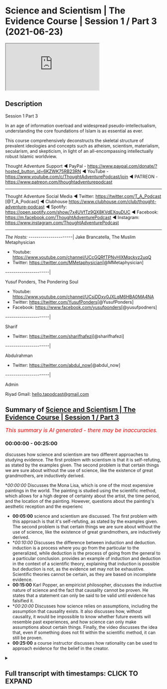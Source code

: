 # Science and Scientism | The Evidence Course | Session 1 / Part 3 (2021-06-23)

<iframe loading='lazy' allow='autoplay' src='https://www.youtube.com/embed/twjPt1cOHKE'></iframe>

## Description

Session 1 Part 3

In an age of information overload and widespread pseudo-intellectualism, understanding the core foundations of Islam is as essential as ever. 

This course comprehensively deconstructs the skeletal structure of prevalent ideologies and concepts such as atheism, scientism, materialism, secularism, and skepticism, in light of an all-encompassing intellectually robust Islamic worldview.

Thought Adventure Support
◄ PayPal - https://www.paypal.com/donate/?hosted_button_id=6KZWK75RB23RN 
◄ YouTube - https://www.youtube.com/c/ThoughtAdventurePodcast/join
◄ PATREON - https://www.patreon.com/thoughtadventurepodcast
____________________________________________________________________

Thought Adventure Social Media
◄ Twitter: https://twitter.com/T_A_Podcast​​ [@T_A_Podcast]
◄ Clubhouse https://www.clubhouse.com/club/thought-adventure-podcast
◄ Spotify: https://open.spotify.com/show/7x4UVfTz9QX8KVdEXquDUC
◄ Facebook: https://m.facebook.com/ThoughtAdventurePodcast
◄ Instagram: https://www.instagram.com/ThoughtAdventurePodcast​

----------------------------------------------------------------

*The Hosts:*
----------------------|
Jake Brancatella, The Muslim Metaphysician

- Youtube: https://www.youtube.com/channel/UCcGQRfTPNyHlXMqckvz2uqQ
- Twitter:  https://twitter.com/MMetaphysician​​ [@MMetaphysician]

----------------------|

Yusuf Ponders, The Pondering Soul

- Youtube: https://www.youtube.com/channel/UCsiDDxy0JXLqM6HBA0MA4NA
- Twitter: https://twitter.com/YusufPonders​​ [@YusufPonders]
- Facebook: https://www.facebook.com/yusufponders​ [@yusufpodners]

----------------------|

Sharif

- Twitter: https://twitter.com/sharifhafezi​​ [@sharifhafezi]

----------------------|

Abdulrahman

- Twitter: https://twitter.com/abdul_now​ [@abdul_now]

----------------------|

Admin

Riyad 
Gmail: hello.tapodcast@gmail.com

## Summary of [Science and Scientism | The Evidence Course | Session 1 / Part 3](https://www.youtube.com/watch?v=twjPt1cOHKE)


*<span style="color:red; font-size:125%">This summary is AI generated - there may be inaccuracies</span>. [](/)*

### <a onclick="modifyYTiframeseektime('0')">00:00:00</a> - <a onclick="modifyYTiframeseektime('1500')">00:25:00</a>

 discusses how science and scientism are two different approaches to studying evidence. The first problem with scientism is that it is self-refuting, as stated by the examples given. The second problem is that certain things we are sure about without the use of science, like the existence of great grandmothers, are inductively derived.

**<a onclick="modifyYTiframeseektime('0')">00:00:00</a>* Discusses the Mona Lisa, which is one of the most expensive paintings in the world. The painting is studied using the scientific method, which allows for a high degree of certainty about the artist, the time period, and the location of the painting. However, questions about the painting's aesthetic reception and the experienc
* **<a onclick="modifyYTiframeseektime('300')">00:05:00</a>**  science and scientism are discussed. The first problem with this approach is that it's self-refuting, as stated by the examples given. The second problem is that certain things we are sure about without the use of science, like the existence of great grandmothers, are inductively derived.
* **<a onclick="modifyYTiframeseektime('600')">00:10:00</a>* Discusses the difference between induction and deduction. induction is a process where you go from the particular to the generalized, while deduction is the process of going from the general to a particular conclusion.  provides an example of induction and deduction in the context of a scientific theory, explaining that induction is possible but deduction is not, as the evidence set may not be exhaustive. Scientific theories cannot be certain, as they are based on incomplete evidence.
* **<a onclick="modifyYTiframeseektime('900')">00:15:00</a>** Karl Popper, an empiricist philosopher, discusses the inductive nature of science and the fact that causality cannot be proven. He states that a statement can only be said to be valid until evidence has falsified it.
* **<a onclick="modifyYTiframeseektime('1200')">00:20:00</a>* Discusses how science relies on assumptions, including the assumption that causality exists. It also discusses how, without causality, it would be impossible to know whether future events will resemble past experiences, and how science can only make assumptions about certain things. Finally, the video discusses the idea that, even if something does not fit within the scientific method, it can still be proven.
* **<a onclick="modifyYTiframeseektime('1500')">00:25:00</a>**  a course instructor discusses how rationality can be used to approach evidence for the belief in the creator.

<details><summary><h2>Full transcript with timestamps: CLICK TO EXPAND</h2></summary>

<a onclick="modifyYTiframeseektime('15')">0:00:15</a> have a think about the famous painting  
<a onclick="modifyYTiframeseektime('17')">0:00:17</a> called mona lisa  
<a onclick="modifyYTiframeseektime('18')">0:00:18</a> and it's known throughout the world it's  
<a onclick="modifyYTiframeseektime('20')">0:00:20</a> one of the most if not the  
<a onclick="modifyYTiframeseektime('22')">0:00:22</a> most expensive painting in the world  
<a onclick="modifyYTiframeseektime('25')">0:00:25</a> now let's approach our understanding of  
<a onclick="modifyYTiframeseektime('28')">0:00:28</a> this painting of the mona lisa  
<a onclick="modifyYTiframeseektime('30')">0:00:30</a> through using the scientific method what  
<a onclick="modifyYTiframeseektime('34')">0:00:34</a> conclusions are we going to come to  
<a onclick="modifyYTiframeseektime('35')">0:00:35</a> using the scientific method well as we  
<a onclick="modifyYTiframeseektime('38')">0:00:38</a> mentioned the scientific method  
<a onclick="modifyYTiframeseektime('40')">0:00:40</a> is really good at understanding the  
<a onclick="modifyYTiframeseektime('42')">0:00:42</a> observable detestable and the repeatable  
<a onclick="modifyYTiframeseektime('45')">0:00:45</a> so we can work out maybe what type of  
<a onclick="modifyYTiframeseektime('48')">0:00:48</a> colors were used  
<a onclick="modifyYTiframeseektime('49')">0:00:49</a> what was the composition of the paints  
<a onclick="modifyYTiframeseektime('51')">0:00:51</a> what was the composition of the material  
<a onclick="modifyYTiframeseektime('53')">0:00:53</a> that was used for the canvas  
<a onclick="modifyYTiframeseektime('55')">0:00:55</a> or even the frame these are things  
<a onclick="modifyYTiframeseektime('57')">0:00:57</a> within our direct  
<a onclick="modifyYTiframeseektime('59')">0:00:59</a> observation within the experimental  
<a onclick="modifyYTiframeseektime('61')">0:01:01</a> field  
<a onclick="modifyYTiframeseektime('62')">0:01:02</a> but we have to ask ourselves the  
<a onclick="modifyYTiframeseektime('64')">0:01:04</a> question what's outside  
<a onclick="modifyYTiframeseektime('66')">0:01:06</a> of the scientific method what's outside  
<a onclick="modifyYTiframeseektime('68')">0:01:08</a> of the experimental field  
<a onclick="modifyYTiframeseektime('70')">0:01:10</a> and therefore the empirical approach the  
<a onclick="modifyYTiframeseektime('73')">0:01:13</a> obvious question  
<a onclick="modifyYTiframeseektime('75')">0:01:15</a> is the painter science although  
<a onclick="modifyYTiframeseektime('78')">0:01:18</a> incredibly useful  
<a onclick="modifyYTiframeseektime('80')">0:01:20</a> when it comes to those things which are  
<a onclick="modifyYTiframeseektime('81')">0:01:21</a> directly sensible and testable and  
<a onclick="modifyYTiframeseektime('83')">0:01:23</a> repeatable  
<a onclick="modifyYTiframeseektime('85')">0:01:25</a> cannot be used to determine matters  
<a onclick="modifyYTiframeseektime('87')">0:01:27</a> which are outside of its scope  
<a onclick="modifyYTiframeseektime('90')">0:01:30</a> and the directly observable and the  
<a onclick="modifyYTiframeseektime('92')">0:01:32</a> directly sensible  
<a onclick="modifyYTiframeseektime('94')">0:01:34</a> does that mean that because we can't  
<a onclick="modifyYTiframeseektime('96')">0:01:36</a> prove it for a scientific approach  
<a onclick="modifyYTiframeseektime('99')">0:01:39</a> that the painter does not exist  
<a onclick="modifyYTiframeseektime('102')">0:01:42</a> obviously the painter exists in fact we  
<a onclick="modifyYTiframeseektime('104')">0:01:44</a> know  
<a onclick="modifyYTiframeseektime('105')">0:01:45</a> who that painter is of the mona lisa  
<a onclick="modifyYTiframeseektime('107')">0:01:47</a> it's leonardo da vinci  
<a onclick="modifyYTiframeseektime('109')">0:01:49</a> at the beginning of the 16th century in  
<a onclick="modifyYTiframeseektime('111')">0:01:51</a> fact  
<a onclick="modifyYTiframeseektime('112')">0:01:52</a> all of this we know with a high degree  
<a onclick="modifyYTiframeseektime('115')">0:01:55</a> of certainty i  
<a onclick="modifyYTiframeseektime('116')">0:01:56</a> who the person was and roughly or quite  
<a onclick="modifyYTiframeseektime('119')">0:01:59</a> you know confidently  
<a onclick="modifyYTiframeseektime('120')">0:02:00</a> when it was which period of time at  
<a onclick="modifyYTiframeseektime('123')">0:02:03</a> least which century it took place  
<a onclick="modifyYTiframeseektime('125')">0:02:05</a> and all of these answers that we can  
<a onclick="modifyYTiframeseektime('127')">0:02:07</a> understand with a high degree of  
<a onclick="modifyYTiframeseektime('129')">0:02:09</a> certainty  
<a onclick="modifyYTiframeseektime('130')">0:02:10</a> comes outside of experimentation and the  
<a onclick="modifyYTiframeseektime('132')">0:02:12</a> scientific method  
<a onclick="modifyYTiframeseektime('135')">0:02:15</a> similarly when we look at the painting  
<a onclick="modifyYTiframeseektime('138')">0:02:18</a> and maybe some people might say it's  
<a onclick="modifyYTiframeseektime('139')">0:02:19</a> beautiful  
<a onclick="modifyYTiframeseektime('140')">0:02:20</a> exquisite other people might say oh it's  
<a onclick="modifyYTiframeseektime('142')">0:02:22</a> ugly i  
<a onclick="modifyYTiframeseektime('143')">0:02:23</a> what is our aesthetic reception for this  
<a onclick="modifyYTiframeseektime('146')">0:02:26</a> particular painting  
<a onclick="modifyYTiframeseektime('148')">0:02:28</a> does it move us to emotion and what type  
<a onclick="modifyYTiframeseektime('151')">0:02:31</a> of emotion  
<a onclick="modifyYTiframeseektime('152')">0:02:32</a> these questions again are outside of  
<a onclick="modifyYTiframeseektime('156')">0:02:36</a> science yeah it doesn't mean that we  
<a onclick="modifyYTiframeseektime('158')">0:02:38</a> don't have  
<a onclick="modifyYTiframeseektime('159')">0:02:39</a> emotions that we don't have an  
<a onclick="modifyYTiframeseektime('161')">0:02:41</a> appreciation of what we think is  
<a onclick="modifyYTiframeseektime('162')">0:02:42</a> beautiful or what we think is  
<a onclick="modifyYTiframeseektime('164')">0:02:44</a> ugly and that's you know and some people  
<a onclick="modifyYTiframeseektime('167')">0:02:47</a> might say well  
<a onclick="modifyYTiframeseektime('168')">0:02:48</a> maybe we can through science maybe we  
<a onclick="modifyYTiframeseektime('171')">0:02:51</a> can  
<a onclick="modifyYTiframeseektime('172')">0:02:52</a> you know look at a brain scan and look  
<a onclick="modifyYTiframeseektime('174')">0:02:54</a> at regions of the brain that are being  
<a onclick="modifyYTiframeseektime('175')">0:02:55</a> highlighted  
<a onclick="modifyYTiframeseektime('176')">0:02:56</a> but just simply highlighting regions of  
<a onclick="modifyYTiframeseektime('179')">0:02:59</a> the brain  
<a onclick="modifyYTiframeseektime('180')">0:03:00</a> doesn't say what type of emotions all  
<a onclick="modifyYTiframeseektime('183')">0:03:03</a> more importantly the experience of that  
<a onclick="modifyYTiframeseektime('186')">0:03:06</a> emotions  
<a onclick="modifyYTiframeseektime('187')">0:03:07</a> because the experience of emotions is  
<a onclick="modifyYTiframeseektime('189')">0:03:09</a> very personal  
<a onclick="modifyYTiframeseektime('190')">0:03:10</a> to each individual and this comes to  
<a onclick="modifyYTiframeseektime('192')">0:03:12</a> another question  
<a onclick="modifyYTiframeseektime('194')">0:03:14</a> with regards to consciousness how do you  
<a onclick="modifyYTiframeseektime('196')">0:03:16</a> know  
<a onclick="modifyYTiframeseektime('197')">0:03:17</a> that i am a conscious being do you know  
<a onclick="modifyYTiframeseektime('200')">0:03:20</a> it  
<a onclick="modifyYTiframeseektime('201')">0:03:21</a> by simply studying the science of my  
<a onclick="modifyYTiframeseektime('203')">0:03:23</a> brain activity  
<a onclick="modifyYTiframeseektime('205')">0:03:25</a> if you haven't studied my brain activity  
<a onclick="modifyYTiframeseektime('207')">0:03:27</a> does that mean  
<a onclick="modifyYTiframeseektime('208')">0:03:28</a> that you are unsure whether i'm a  
<a onclick="modifyYTiframeseektime('210')">0:03:30</a> conscious being or not  
<a onclick="modifyYTiframeseektime('213')">0:03:33</a> in fact some people might say okay not  
<a onclick="modifyYTiframeseektime('214')">0:03:34</a> only can we do brain scans  
<a onclick="modifyYTiframeseektime('217')">0:03:37</a> but also we can look at action  
<a onclick="modifyYTiframeseektime('218')">0:03:38</a> potentials of neurons these are  
<a onclick="modifyYTiframeseektime('220')">0:03:40</a> electrical signals that travel across  
<a onclick="modifyYTiframeseektime('222')">0:03:42</a> the neurons of the brain  
<a onclick="modifyYTiframeseektime('224')">0:03:44</a> or that we can you know understand  
<a onclick="modifyYTiframeseektime('228')">0:03:48</a> and test what type of chemicals are  
<a onclick="modifyYTiframeseektime('230')">0:03:50</a> being released at the presynaptic neuro  
<a onclick="modifyYTiframeseektime('232')">0:03:52</a> known as trans neurotransmitters  
<a onclick="modifyYTiframeseektime('236')">0:03:56</a> yet none of this explains what it means  
<a onclick="modifyYTiframeseektime('238')">0:03:58</a> to be me  
<a onclick="modifyYTiframeseektime('240')">0:04:00</a> what it means to experience something  
<a onclick="modifyYTiframeseektime('242')">0:04:02</a> whether that's a painting  
<a onclick="modifyYTiframeseektime('244')">0:04:04</a> whether that's poetry or something else  
<a onclick="modifyYTiframeseektime('247')">0:04:07</a> i  
<a onclick="modifyYTiframeseektime('247')">0:04:07</a> what it feels to be consciously aware  
<a onclick="modifyYTiframeseektime('251')">0:04:11</a> many scientists and philosophers are  
<a onclick="modifyYTiframeseektime('254')">0:04:14</a> aware of this problem of consciousness  
<a onclick="modifyYTiframeseektime('256')">0:04:16</a> even just how to define what the term  
<a onclick="modifyYTiframeseektime('259')">0:04:19</a> consciousness is  
<a onclick="modifyYTiframeseektime('260')">0:04:20</a> from a purely materialistic explanation  
<a onclick="modifyYTiframeseektime('263')">0:04:23</a> this is why they call it  
<a onclick="modifyYTiframeseektime('264')">0:04:24</a> the hard problem of science  
<a onclick="modifyYTiframeseektime('266')">0:04:26</a> consciousness being the hard problem of  
<a onclick="modifyYTiframeseektime('268')">0:04:28</a> science  
<a onclick="modifyYTiframeseektime('269')">0:04:29</a> and some might say well you know in the  
<a onclick="modifyYTiframeseektime('271')">0:04:31</a> future  
<a onclick="modifyYTiframeseektime('272')">0:04:32</a> we will work it out we will be able to  
<a onclick="modifyYTiframeseektime('274')">0:04:34</a> define  
<a onclick="modifyYTiframeseektime('276')">0:04:36</a> through the use of empiricism and  
<a onclick="modifyYTiframeseektime('278')">0:04:38</a> science that consciousness exists  
<a onclick="modifyYTiframeseektime('282')">0:04:42</a> that will be able to determine that a  
<a onclick="modifyYTiframeseektime('284')">0:04:44</a> person is conscious  
<a onclick="modifyYTiframeseektime('285')">0:04:45</a> or not you know in terms of and what it  
<a onclick="modifyYTiframeseektime('288')">0:04:48</a> means to be conscious for that  
<a onclick="modifyYTiframeseektime('289')">0:04:49</a> individual  
<a onclick="modifyYTiframeseektime('291')">0:04:51</a> but even if they say in the future we'll  
<a onclick="modifyYTiframeseektime('293')">0:04:53</a> be able to determine this  
<a onclick="modifyYTiframeseektime('295')">0:04:55</a> it doesn't deny the fact that we can be  
<a onclick="modifyYTiframeseektime('298')">0:04:58</a> sure to now and understand and  
<a onclick="modifyYTiframeseektime('300')">0:05:00</a> comprehend now  
<a onclick="modifyYTiframeseektime('301')">0:05:01</a> that a person is conscious or not  
<a onclick="modifyYTiframeseektime('303')">0:05:03</a> hopefully you're still conscious  
<a onclick="modifyYTiframeseektime('305')">0:05:05</a> uh watching these videos so  
<a onclick="modifyYTiframeseektime('309')">0:05:09</a> whether we look at the painting example  
<a onclick="modifyYTiframeseektime('311')">0:05:11</a> whether we look at the consciousness  
<a onclick="modifyYTiframeseektime('313')">0:05:13</a> example  
<a onclick="modifyYTiframeseektime('314')">0:05:14</a> these are two relatively simple examples  
<a onclick="modifyYTiframeseektime('317')">0:05:17</a> that demonstrated the limited  
<a onclick="modifyYTiframeseektime('318')">0:05:18</a> applicability of science  
<a onclick="modifyYTiframeseektime('321')">0:05:21</a> that is not to say that science isn't a  
<a onclick="modifyYTiframeseektime('323')">0:05:23</a> useful tool  
<a onclick="modifyYTiframeseektime('324')">0:05:24</a> and like i said you know it's been very  
<a onclick="modifyYTiframeseektime('326')">0:05:26</a> useful it's helped us develop medicine  
<a onclick="modifyYTiframeseektime('329')">0:05:29</a> surgery space travel telecommunications  
<a onclick="modifyYTiframeseektime('332')">0:05:32</a> but rather and also it was utilized by  
<a onclick="modifyYTiframeseektime('335')">0:05:35</a> the muslims of the past as well  
<a onclick="modifyYTiframeseektime('336')">0:05:36</a> famous muslim scientists including  
<a onclick="modifyYTiframeseektime('339')">0:05:39</a> people who say  
<a onclick="modifyYTiframeseektime('340')">0:05:40</a> that ibn haitham the famous muslim  
<a onclick="modifyYTiframeseektime('342')">0:05:42</a> scientists of the past  
<a onclick="modifyYTiframeseektime('344')">0:05:44</a> helped create in part or help formulate  
<a onclick="modifyYTiframeseektime('347')">0:05:47</a> in part the scientific method but the  
<a onclick="modifyYTiframeseektime('350')">0:05:50</a> problem  
<a onclick="modifyYTiframeseektime('351')">0:05:51</a> now is not the fact that people are  
<a onclick="modifyYTiframeseektime('353')">0:05:53</a> using science  
<a onclick="modifyYTiframeseektime('354')">0:05:54</a> it's the fact that they approach all  
<a onclick="modifyYTiframeseektime('357')">0:05:57</a> questions with the use of science  
<a onclick="modifyYTiframeseektime('359')">0:05:59</a> and claim that anything that's not  
<a onclick="modifyYTiframeseektime('361')">0:06:01</a> scientific  
<a onclick="modifyYTiframeseektime('363')">0:06:03</a> and empirically verifiable is therefore  
<a onclick="modifyYTiframeseektime('366')">0:06:06</a> unprovable untestable or  
<a onclick="modifyYTiframeseektime('370')">0:06:10</a> doesn't exist and this is what we call  
<a onclick="modifyYTiframeseektime('373')">0:06:13</a> scientism  
<a onclick="modifyYTiframeseektime('375')">0:06:15</a> in one definition it's described as  
<a onclick="modifyYTiframeseektime('378')">0:06:18</a> totalizing the view of science  
<a onclick="modifyYTiframeseektime('380')">0:06:20</a> as if it were capable of describing all  
<a onclick="modifyYTiframeseektime('382')">0:06:22</a> reality  
<a onclick="modifyYTiframeseektime('383')">0:06:23</a> and knowledge or as if it were the only  
<a onclick="modifyYTiframeseektime('386')">0:06:26</a> true way  
<a onclick="modifyYTiframeseektime('387')">0:06:27</a> to acquire knowledge about reality and  
<a onclick="modifyYTiframeseektime('389')">0:06:29</a> the nature of things  
<a onclick="modifyYTiframeseektime('391')">0:06:31</a> so statements like science is the only  
<a onclick="modifyYTiframeseektime('393')">0:06:33</a> way to know truth  
<a onclick="modifyYTiframeseektime('395')">0:06:35</a> or science will answer all questions  
<a onclick="modifyYTiframeseektime('398')">0:06:38</a> these statements  
<a onclick="modifyYTiframeseektime('399')">0:06:39</a> are actually non-scientific statements  
<a onclick="modifyYTiframeseektime('403')">0:06:43</a> i want you to follow this point when a  
<a onclick="modifyYTiframeseektime('405')">0:06:45</a> person turns around and says  
<a onclick="modifyYTiframeseektime('407')">0:06:47</a> all answers or all ideas are derived  
<a onclick="modifyYTiframeseektime('410')">0:06:50</a> from science all science will answer all  
<a onclick="modifyYTiframeseektime('412')">0:06:52</a> questions  
<a onclick="modifyYTiframeseektime('413')">0:06:53</a> is that a testifiable scientific  
<a onclick="modifyYTiframeseektime('417')">0:06:57</a> you know statement so are they using  
<a onclick="modifyYTiframeseektime('419')">0:06:59</a> science to justify science  
<a onclick="modifyYTiframeseektime('421')">0:07:01</a> if they are then it's a circular  
<a onclick="modifyYTiframeseektime('423')">0:07:03</a> argument what we term tautology  
<a onclick="modifyYTiframeseektime('426')">0:07:06</a> so these are non-scientific statements  
<a onclick="modifyYTiframeseektime('429')">0:07:09</a> they are better known as  
<a onclick="modifyYTiframeseektime('430')">0:07:10</a> metaphysical statements statements that  
<a onclick="modifyYTiframeseektime('433')">0:07:13</a> are accepted or assumed  
<a onclick="modifyYTiframeseektime('435')">0:07:15</a> to be true so in essence  
<a onclick="modifyYTiframeseektime('438')">0:07:18</a> when a person says that only science can  
<a onclick="modifyYTiframeseektime('441')">0:07:21</a> answer all questions  
<a onclick="modifyYTiframeseektime('443')">0:07:23</a> that's actually a self-refuting argument  
<a onclick="modifyYTiframeseektime('446')">0:07:26</a> yeah and that's the first problem with  
<a onclick="modifyYTiframeseektime('448')">0:07:28</a> this approach with  
<a onclick="modifyYTiframeseektime('448')">0:07:28</a> scientism the second problem as we've  
<a onclick="modifyYTiframeseektime('451')">0:07:31</a> described in the examples above  
<a onclick="modifyYTiframeseektime('454')">0:07:34</a> is that we know certain things and and  
<a onclick="modifyYTiframeseektime('457')">0:07:37</a> are very sure about these things  
<a onclick="modifyYTiframeseektime('459')">0:07:39</a> but without the scientific method like  
<a onclick="modifyYTiframeseektime('462')">0:07:42</a> for example  
<a onclick="modifyYTiframeseektime('463')">0:07:43</a> you know if i was to ask the question do  
<a onclick="modifyYTiframeseektime('465')">0:07:45</a> you believe that your great  
<a onclick="modifyYTiframeseektime('467')">0:07:47</a> great great great great great great  
<a onclick="modifyYTiframeseektime('470')">0:07:50</a> grandmother  
<a onclick="modifyYTiframeseektime('471')">0:07:51</a> existed everybody will say yes  
<a onclick="modifyYTiframeseektime('474')">0:07:54</a> irrespective of whether we knew who that  
<a onclick="modifyYTiframeseektime('476')">0:07:56</a> great great great great  
<a onclick="modifyYTiframeseektime('478')">0:07:58</a> great grandmother was irrespective if we  
<a onclick="modifyYTiframeseektime('481')">0:08:01</a> had a number of people claiming to be or  
<a onclick="modifyYTiframeseektime('483')">0:08:03</a> potentially could be our great great  
<a onclick="modifyYTiframeseektime('485')">0:08:05</a> great great grandmother  
<a onclick="modifyYTiframeseektime('487')">0:08:07</a> irrespective whether we even you know  
<a onclick="modifyYTiframeseektime('489')">0:08:09</a> have a grave to test  
<a onclick="modifyYTiframeseektime('490')">0:08:10</a> the dna in order to determine this so  
<a onclick="modifyYTiframeseektime('493')">0:08:13</a> irrespective of any scientific arguments  
<a onclick="modifyYTiframeseektime('495')">0:08:15</a> to justify this  
<a onclick="modifyYTiframeseektime('496')">0:08:16</a> great great great great great  
<a onclick="modifyYTiframeseektime('498')">0:08:18</a> grandmother existence  
<a onclick="modifyYTiframeseektime('500')">0:08:20</a> we know we had one so again it proves  
<a onclick="modifyYTiframeseektime('503')">0:08:23</a> this point which is that  
<a onclick="modifyYTiframeseektime('504')">0:08:24</a> there are certain things we are 100 sure  
<a onclick="modifyYTiframeseektime('507')">0:08:27</a> about without the use of science  
<a onclick="modifyYTiframeseektime('511')">0:08:31</a> furthermore the scientific method in the  
<a onclick="modifyYTiframeseektime('513')">0:08:33</a> vast majority of cases  
<a onclick="modifyYTiframeseektime('515')">0:08:35</a> leads to what we term inductive  
<a onclick="modifyYTiframeseektime('517')">0:08:37</a> conclusions  
<a onclick="modifyYTiframeseektime('518')">0:08:38</a> and i think we need to explain what  
<a onclick="modifyYTiframeseektime('520')">0:08:40</a> induction means here  
<a onclick="modifyYTiframeseektime('522')">0:08:42</a> but just before i do i believe it's also  
<a onclick="modifyYTiframeseektime('524')">0:08:44</a> important to explain  
<a onclick="modifyYTiframeseektime('526')">0:08:46</a> and gain a bit more crystal  
<a onclick="modifyYTiframeseektime('527')">0:08:47</a> understanding of what exactly we mean by  
<a onclick="modifyYTiframeseektime('530')">0:08:50</a> the scientific method  
<a onclick="modifyYTiframeseektime('532')">0:08:52</a> now if we cast our minds back to when  
<a onclick="modifyYTiframeseektime('534')">0:08:54</a> we're at school  
<a onclick="modifyYTiframeseektime('535')">0:08:55</a> or maybe those people do science at  
<a onclick="modifyYTiframeseektime('537')">0:08:57</a> university  
<a onclick="modifyYTiframeseektime('539')">0:08:59</a> and we were asked to write up a  
<a onclick="modifyYTiframeseektime('541')">0:09:01</a> scientific experiment  
<a onclick="modifyYTiframeseektime('543')">0:09:03</a> then there was a very specific way in  
<a onclick="modifyYTiframeseektime('546')">0:09:06</a> how this scientific experiment had to be  
<a onclick="modifyYTiframeseektime('548')">0:09:08</a> written up  
<a onclick="modifyYTiframeseektime('549')">0:09:09</a> and this is called the scientific method  
<a onclick="modifyYTiframeseektime('552')">0:09:12</a> and that is  
<a onclick="modifyYTiframeseektime('553')">0:09:13</a> you would have an aim you would have a  
<a onclick="modifyYTiframeseektime('555')">0:09:15</a> method  
<a onclick="modifyYTiframeseektime('556')">0:09:16</a> you would have results and you'd also  
<a onclick="modifyYTiframeseektime('559')">0:09:19</a> have a conclusion  
<a onclick="modifyYTiframeseektime('561')">0:09:21</a> so what was the aim the aim identified  
<a onclick="modifyYTiframeseektime('563')">0:09:23</a> the purpose of the experiment  
<a onclick="modifyYTiframeseektime('566')">0:09:26</a> what you wanted to find out the aim also  
<a onclick="modifyYTiframeseektime('569')">0:09:29</a> may have included a hypothesis  
<a onclick="modifyYTiframeseektime('571')">0:09:31</a> you know what you may see and also the  
<a onclick="modifyYTiframeseektime('574')">0:09:34</a> aim defined for  
<a onclick="modifyYTiframeseektime('576')">0:09:36</a> us what variables we were looking to  
<a onclick="modifyYTiframeseektime('578')">0:09:38</a> test  
<a onclick="modifyYTiframeseektime('579')">0:09:39</a> the method the method was explaining  
<a onclick="modifyYTiframeseektime('582')">0:09:42</a> how we isolated the various variables  
<a onclick="modifyYTiframeseektime('586')">0:09:46</a> and what conditions and causes we  
<a onclick="modifyYTiframeseektime('588')">0:09:48</a> subjected them to  
<a onclick="modifyYTiframeseektime('590')">0:09:50</a> or we observed them in what types of  
<a onclick="modifyYTiframeseektime('592')">0:09:52</a> conditions  
<a onclick="modifyYTiframeseektime('593')">0:09:53</a> the results was the data we obtained  
<a onclick="modifyYTiframeseektime('596')">0:09:56</a> from this experiment  
<a onclick="modifyYTiframeseektime('597')">0:09:57</a> yeah or these observations and the  
<a onclick="modifyYTiframeseektime('600')">0:10:00</a> conclusion  
<a onclick="modifyYTiframeseektime('601')">0:10:01</a> was an understanding of what that  
<a onclick="modifyYTiframeseektime('603')">0:10:03</a> relationship was between our observation  
<a onclick="modifyYTiframeseektime('606')">0:10:06</a> and the results and whether this  
<a onclick="modifyYTiframeseektime('608')">0:10:08</a> confirmed our hypothesis  
<a onclick="modifyYTiframeseektime('611')">0:10:11</a> or denied our hypothesis now it sounds a  
<a onclick="modifyYTiframeseektime('614')">0:10:14</a> bit complicated but let me break it down  
<a onclick="modifyYTiframeseektime('615')">0:10:15</a> even further  
<a onclick="modifyYTiframeseektime('616')">0:10:16</a> imagine if we were to do an experiment  
<a onclick="modifyYTiframeseektime('618')">0:10:18</a> and talk about maybe the boiling point  
<a onclick="modifyYTiframeseektime('620')">0:10:20</a> of water  
<a onclick="modifyYTiframeseektime('620')">0:10:20</a> very simple experiment we all know what  
<a onclick="modifyYTiframeseektime('622')">0:10:22</a> the boiling point of water is but let's  
<a onclick="modifyYTiframeseektime('623')">0:10:23</a> say  
<a onclick="modifyYTiframeseektime('624')">0:10:24</a> we wanted to prove this point so we  
<a onclick="modifyYTiframeseektime('627')">0:10:27</a> would  
<a onclick="modifyYTiframeseektime('627')">0:10:27</a> define you know in our aim that we want  
<a onclick="modifyYTiframeseektime('630')">0:10:30</a> to look at the boiling point of water  
<a onclick="modifyYTiframeseektime('632')">0:10:32</a> we would define in our method the method  
<a onclick="modifyYTiframeseektime('634')">0:10:34</a> of  
<a onclick="modifyYTiframeseektime('635')">0:10:35</a> achieving this so we'd say we'll take  
<a onclick="modifyYTiframeseektime('638')">0:10:38</a> pure water  
<a onclick="modifyYTiframeseektime('639')">0:10:39</a> at room conditions at one atmosphere  
<a onclick="modifyYTiframeseektime('642')">0:10:42</a> we will subject it to heat using maybe a  
<a onclick="modifyYTiframeseektime('645')">0:10:45</a> bunsen burner  
<a onclick="modifyYTiframeseektime('646')">0:10:46</a> and we'll record the temperature with a  
<a onclick="modifyYTiframeseektime('648')">0:10:48</a> thermometer  
<a onclick="modifyYTiframeseektime('649')">0:10:49</a> and then we would record and we would do  
<a onclick="modifyYTiframeseektime('652')">0:10:52</a> this experiment where we  
<a onclick="modifyYTiframeseektime('654')">0:10:54</a> heated the water up and record that it  
<a onclick="modifyYTiframeseektime('657')">0:10:57</a> boiled at 100 degrees celsius  
<a onclick="modifyYTiframeseektime('659')">0:10:59</a> we would then test it and repeat it so  
<a onclick="modifyYTiframeseektime('661')">0:11:01</a> we would repeat this process  
<a onclick="modifyYTiframeseektime('663')">0:11:03</a> in order to get maybe further  
<a onclick="modifyYTiframeseektime('665')">0:11:05</a> confirmations that could have been  
<a onclick="modifyYTiframeseektime('666')">0:11:06</a> a uh you know an  
<a onclick="modifyYTiframeseektime('670')">0:11:10</a> incorrect or an abnormal reading so we  
<a onclick="modifyYTiframeseektime('672')">0:11:12</a> want to test it so we test it again  
<a onclick="modifyYTiframeseektime('674')">0:11:14</a> and maybe after the fifth time we find  
<a onclick="modifyYTiframeseektime('677')">0:11:17</a> that water balls at 100 degrees celsius  
<a onclick="modifyYTiframeseektime('679')">0:11:19</a> we can say okay in our conclusions  
<a onclick="modifyYTiframeseektime('682')">0:11:22</a> we can say that when we subjected water  
<a onclick="modifyYTiframeseektime('686')">0:11:26</a> to heat we found that it boiled at 100  
<a onclick="modifyYTiframeseektime('689')">0:11:29</a> degrees celsius this is our conclusion  
<a onclick="modifyYTiframeseektime('692')">0:11:32</a> now that conclusion  
<a onclick="modifyYTiframeseektime('695')">0:11:35</a> on the issue of water is what we call  
<a onclick="modifyYTiframeseektime('698')">0:11:38</a> an induced conclusion or inductive  
<a onclick="modifyYTiframeseektime('701')">0:11:41</a> process or inductive conclusion  
<a onclick="modifyYTiframeseektime('703')">0:11:43</a> so let us explain what do we mean by  
<a onclick="modifyYTiframeseektime('705')">0:11:45</a> induction and the opposite of that or  
<a onclick="modifyYTiframeseektime('707')">0:11:47</a> the  
<a onclick="modifyYTiframeseektime('708')">0:11:48</a> the other aspect of that is called  
<a onclick="modifyYTiframeseektime('710')">0:11:50</a> deduction  
<a onclick="modifyYTiframeseektime('711')">0:11:51</a> so induction is understood where you go  
<a onclick="modifyYTiframeseektime('714')">0:11:54</a> from the particular  
<a onclick="modifyYTiframeseektime('716')">0:11:56</a> to the generalized give you a very  
<a onclick="modifyYTiframeseektime('719')">0:11:59</a> famous example example that's always  
<a onclick="modifyYTiframeseektime('720')">0:12:00</a> found in all different books  
<a onclick="modifyYTiframeseektime('722')">0:12:02</a> where it talks about induction is the  
<a onclick="modifyYTiframeseektime('724')">0:12:04</a> example of  
<a onclick="modifyYTiframeseektime('725')">0:12:05</a> swans what color of swans  
<a onclick="modifyYTiframeseektime('728')">0:12:08</a> so maybe you go out and you'll see once  
<a onclick="modifyYTiframeseektime('730')">0:12:10</a> one  
<a onclick="modifyYTiframeseektime('731')">0:12:11</a> two swans three swans 999 swans and all  
<a onclick="modifyYTiframeseektime('736')">0:12:16</a> of them  
<a onclick="modifyYTiframeseektime('737')">0:12:17</a> 999 were all white so you took  
<a onclick="modifyYTiframeseektime('740')">0:12:20</a> particular  
<a onclick="modifyYTiframeseektime('741')">0:12:21</a> observations and then you said as your  
<a onclick="modifyYTiframeseektime('744')">0:12:24</a> conclusion  
<a onclick="modifyYTiframeseektime('745')">0:12:25</a> all swans are white so going from the  
<a onclick="modifyYTiframeseektime('748')">0:12:28</a> particular to the generalized  
<a onclick="modifyYTiframeseektime('751')">0:12:31</a> but what about the one thousandths one  
<a onclick="modifyYTiframeseektime('755')">0:12:35</a> yeah maybe you come across later on your  
<a onclick="modifyYTiframeseektime('756')">0:12:36</a> on a you know another swan a thousand  
<a onclick="modifyYTiframeseektime('759')">0:12:39</a> swan  
<a onclick="modifyYTiframeseektime('759')">0:12:39</a> and you find it's black so what you find  
<a onclick="modifyYTiframeseektime('763')">0:12:43</a> with the problem with induction  
<a onclick="modifyYTiframeseektime('765')">0:12:45</a> is that induction when you go from  
<a onclick="modifyYTiframeseektime('766')">0:12:46</a> particular  
<a onclick="modifyYTiframeseektime('768')">0:12:48</a> to to the general there may be some  
<a onclick="modifyYTiframeseektime('771')">0:12:51</a> evidence that you are unaware of there  
<a onclick="modifyYTiframeseektime('773')">0:12:53</a> may be some observation that you've not  
<a onclick="modifyYTiframeseektime('775')">0:12:55</a> come across  
<a onclick="modifyYTiframeseektime('776')">0:12:56</a> which therefore defeats or undermines  
<a onclick="modifyYTiframeseektime('780')">0:13:00</a> the whole of your conclusion  
<a onclick="modifyYTiframeseektime('781')">0:13:01</a> so scientific theories or even when  
<a onclick="modifyYTiframeseektime('785')">0:13:05</a> people turn around and say talk about  
<a onclick="modifyYTiframeseektime('786')">0:13:06</a> scientific facts  
<a onclick="modifyYTiframeseektime('787')">0:13:07</a> are not really facts per se they're not  
<a onclick="modifyYTiframeseektime('790')">0:13:10</a> hundred percent  
<a onclick="modifyYTiframeseektime('791')">0:13:11</a> but rather they are induced they are  
<a onclick="modifyYTiframeseektime('793')">0:13:13</a> things which are  
<a onclick="modifyYTiframeseektime('795')">0:13:15</a> uh you know based upon uh  
<a onclick="modifyYTiframeseektime('799')">0:13:19</a> may be true or valid based upon the  
<a onclick="modifyYTiframeseektime('801')">0:13:21</a> current data set  
<a onclick="modifyYTiframeseektime('802')">0:13:22</a> that you have deduction works the other  
<a onclick="modifyYTiframeseektime('805')">0:13:25</a> way around  
<a onclick="modifyYTiframeseektime('806')">0:13:26</a> deduction is when you go to from the  
<a onclick="modifyYTiframeseektime('807')">0:13:27</a> general and you come to a particular  
<a onclick="modifyYTiframeseektime('809')">0:13:29</a> conclusion  
<a onclick="modifyYTiframeseektime('810')">0:13:30</a> so again the famous example is all men  
<a onclick="modifyYTiframeseektime('813')">0:13:33</a> are mortal  
<a onclick="modifyYTiframeseektime('814')">0:13:34</a> general statement socrates is a man  
<a onclick="modifyYTiframeseektime('818')">0:13:38</a> therefore socrates is mortal so you've  
<a onclick="modifyYTiframeseektime('822')">0:13:42</a> gone from the general  
<a onclick="modifyYTiframeseektime('823')">0:13:43</a> or men immortal to a specific conclusion  
<a onclick="modifyYTiframeseektime('826')">0:13:46</a> socrates is therefore  
<a onclick="modifyYTiframeseektime('827')">0:13:47</a> mortal so this would what we call a  
<a onclick="modifyYTiframeseektime('830')">0:13:50</a> deduction  
<a onclick="modifyYTiframeseektime('832')">0:13:52</a> so with regards to the issue of the  
<a onclick="modifyYTiframeseektime('833')">0:13:53</a> water boiling  
<a onclick="modifyYTiframeseektime('835')">0:13:55</a> how do we know that the water boils at  
<a onclick="modifyYTiframeseektime('837')">0:13:57</a> 100 degrees celsius  
<a onclick="modifyYTiframeseektime('839')">0:13:59</a> as a generalized statement based upon  
<a onclick="modifyYTiframeseektime('842')">0:14:02</a> four observations  
<a onclick="modifyYTiframeseektime('843')">0:14:03</a> even if we you know say a thousand  
<a onclick="modifyYTiframeseektime('846')">0:14:06</a> observations  
<a onclick="modifyYTiframeseektime('847')">0:14:07</a> or a million observations how do we know  
<a onclick="modifyYTiframeseektime('850')">0:14:10</a> the one millionth  
<a onclick="modifyYTiframeseektime('851')">0:14:11</a> and one time when we observe water  
<a onclick="modifyYTiframeseektime('854')">0:14:14</a> actually boils different that's because  
<a onclick="modifyYTiframeseektime('857')">0:14:17</a> whenever we say a statement like all  
<a onclick="modifyYTiframeseektime('859')">0:14:19</a> water balls at 100 degrees celsius  
<a onclick="modifyYTiframeseektime('862')">0:14:22</a> what we're saying is that all water that  
<a onclick="modifyYTiframeseektime('864')">0:14:24</a> existed  
<a onclick="modifyYTiframeseektime('865')">0:14:25</a> that does exist and that will exist  
<a onclick="modifyYTiframeseektime('868')">0:14:28</a> boils 100 degrees celsius  
<a onclick="modifyYTiframeseektime('870')">0:14:30</a> but we can't make that statement and the  
<a onclick="modifyYTiframeseektime('872')">0:14:32</a> reason why we can't make that statement  
<a onclick="modifyYTiframeseektime('873')">0:14:33</a> is because we've not sensed all water  
<a onclick="modifyYTiframeseektime('875')">0:14:35</a> that has existed  
<a onclick="modifyYTiframeseektime('877')">0:14:37</a> that does exist and that will exist in  
<a onclick="modifyYTiframeseektime('880')">0:14:40</a> the future  
<a onclick="modifyYTiframeseektime('882')">0:14:42</a> therefore we've generalized this and  
<a onclick="modifyYTiframeseektime('884')">0:14:44</a> that's where one of the key problems  
<a onclick="modifyYTiframeseektime('886')">0:14:46</a> regardless of  
<a onclick="modifyYTiframeseektime('887')">0:14:47</a> science is that science cannot be or  
<a onclick="modifyYTiframeseektime('889')">0:14:49</a> cannot lead to certainty  
<a onclick="modifyYTiframeseektime('891')">0:14:51</a> by scientific theories unless you've  
<a onclick="modifyYTiframeseektime('893')">0:14:53</a> totally observed  
<a onclick="modifyYTiframeseektime('894')">0:14:54</a> the reality of the particular subject  
<a onclick="modifyYTiframeseektime('897')">0:14:57</a> matter at hand  
<a onclick="modifyYTiframeseektime('898')">0:14:58</a> so even things like the theory of  
<a onclick="modifyYTiframeseektime('900')">0:15:00</a> gravity  
<a onclick="modifyYTiframeseektime('901')">0:15:01</a> the laws of nature known as like for  
<a onclick="modifyYTiframeseektime('904')">0:15:04</a> example the laws of thermodynamics now  
<a onclick="modifyYTiframeseektime('906')">0:15:06</a> they're termed laws  
<a onclick="modifyYTiframeseektime('907')">0:15:07</a> the idea would be that they're set in  
<a onclick="modifyYTiframeseektime('909')">0:15:09</a> stone they cannot change  
<a onclick="modifyYTiframeseektime('911')">0:15:11</a> all of these things are induced  
<a onclick="modifyYTiframeseektime('915')">0:15:15</a> they're true or they're valid but based  
<a onclick="modifyYTiframeseektime('918')">0:15:18</a> upon a limited set of data even if it's  
<a onclick="modifyYTiframeseektime('921')">0:15:21</a> a million evidences or a billion  
<a onclick="modifyYTiframeseektime('923')">0:15:23</a> evidences  
<a onclick="modifyYTiframeseektime('924')">0:15:24</a> so science can never lead to 100 and as  
<a onclick="modifyYTiframeseektime('927')">0:15:27</a> a side point regards to evolution  
<a onclick="modifyYTiframeseektime('929')">0:15:29</a> it's the same thing you find people like  
<a onclick="modifyYTiframeseektime('931')">0:15:31</a> you know atheists richard dawkins others  
<a onclick="modifyYTiframeseektime('934')">0:15:34</a> who say yes evolution is an absolute  
<a onclick="modifyYTiframeseektime('937')">0:15:37</a> fact  
<a onclick="modifyYTiframeseektime('938')">0:15:38</a> it's a scientific fact but really if you  
<a onclick="modifyYTiframeseektime('940')">0:15:40</a> identify  
<a onclick="modifyYTiframeseektime('942')">0:15:42</a> what science is than the philosophy  
<a onclick="modifyYTiframeseektime('943')">0:15:43</a> behind science you realize that science  
<a onclick="modifyYTiframeseektime('946')">0:15:46</a> doesn't deal in facts and  
<a onclick="modifyYTiframeseektime('949')">0:15:49</a> this isn't something that you know isn't  
<a onclick="modifyYTiframeseektime('952')">0:15:52</a> aware from certain people either  
<a onclick="modifyYTiframeseektime('954')">0:15:54</a> philosophers of science  
<a onclick="modifyYTiframeseektime('955')">0:15:55</a> people like bertrand russell carl popper  
<a onclick="modifyYTiframeseektime('958')">0:15:58</a> yeah  
<a onclick="modifyYTiframeseektime('958')">0:15:58</a> and also the famous 18th century  
<a onclick="modifyYTiframeseektime('960')">0:16:00</a> empiricist philosopher known as david  
<a onclick="modifyYTiframeseektime('962')">0:16:02</a> hume  
<a onclick="modifyYTiframeseektime('963')">0:16:03</a> they all understood the the inductive or  
<a onclick="modifyYTiframeseektime('966')">0:16:06</a> the indefinite nature  
<a onclick="modifyYTiframeseektime('967')">0:16:07</a> of science karl popper in fact  
<a onclick="modifyYTiframeseektime('970')">0:16:10</a> he came he was an empiricist and he came  
<a onclick="modifyYTiframeseektime('973')">0:16:13</a> and he looked at this idea  
<a onclick="modifyYTiframeseektime('975')">0:16:15</a> of science not being able to establish  
<a onclick="modifyYTiframeseektime('977')">0:16:17</a> truths and he started to talk about  
<a onclick="modifyYTiframeseektime('979')">0:16:19</a> how actually science should be in the  
<a onclick="modifyYTiframeseektime('981')">0:16:21</a> busi not the not the  
<a onclick="modifyYTiframeseektime('983')">0:16:23</a> business of dealing with truths but  
<a onclick="modifyYTiframeseektime('985')">0:16:25</a> rather the business of  
<a onclick="modifyYTiframeseektime('986')">0:16:26</a> falsifying statements and that's where  
<a onclick="modifyYTiframeseektime('989')">0:16:29</a> he came up with the idea of  
<a onclick="modifyYTiframeseektime('990')">0:16:30</a> falsificationism  
<a onclick="modifyYTiframeseektime('991')">0:16:31</a> or the falsifiability he said that  
<a onclick="modifyYTiframeseektime('994')">0:16:34</a> science due to its inductive nature can  
<a onclick="modifyYTiframeseektime('996')">0:16:36</a> never be gen  
<a onclick="modifyYTiframeseektime('997')">0:16:37</a> can never make true generalized  
<a onclick="modifyYTiframeseektime('1000')">0:16:40</a> statements  
<a onclick="modifyYTiframeseektime('1001')">0:16:41</a> what we therefore can't say is that  
<a onclick="modifyYTiframeseektime('1004')">0:16:44</a> water boils at 100 degrees celsius  
<a onclick="modifyYTiframeseektime('1006')">0:16:46</a> but what we according to karl popper can  
<a onclick="modifyYTiframeseektime('1008')">0:16:48</a> say is that  
<a onclick="modifyYTiframeseektime('1010')">0:16:50</a> water boiling a hundred degrees celsius  
<a onclick="modifyYTiframeseektime('1012')">0:16:52</a> is a  
<a onclick="modifyYTiframeseektime('1013')">0:16:53</a> valid proposition a valid statement that  
<a onclick="modifyYTiframeseektime('1016')">0:16:56</a> has not  
<a onclick="modifyYTiframeseektime('1017')">0:16:57</a> yet been falsified so this is his  
<a onclick="modifyYTiframeseektime('1019')">0:16:59</a> position  
<a onclick="modifyYTiframeseektime('1020')">0:17:00</a> that a statement can't be said to be  
<a onclick="modifyYTiframeseektime('1022')">0:17:02</a> true it can only be said to be  
<a onclick="modifyYTiframeseektime('1024')">0:17:04</a> valid until evidence has falsified it  
<a onclick="modifyYTiframeseektime('1027')">0:17:07</a> and if there's no evidence that's  
<a onclick="modifyYTiframeseektime('1028')">0:17:08</a> falsified it  
<a onclick="modifyYTiframeseektime('1029')">0:17:09</a> it remains a valid statement so we can  
<a onclick="modifyYTiframeseektime('1032')">0:17:12</a> see that actually  
<a onclick="modifyYTiframeseektime('1034')">0:17:14</a> when we look at and understand science  
<a onclick="modifyYTiframeseektime('1037')">0:17:17</a> and in terms of the evidences and the  
<a onclick="modifyYTiframeseektime('1039')">0:17:19</a> conclusions that they're not 100  
<a onclick="modifyYTiframeseektime('1041')">0:17:21</a> but there's more to it than this the  
<a onclick="modifyYTiframeseektime('1043')">0:17:23</a> scientific method is built on  
<a onclick="modifyYTiframeseektime('1045')">0:17:25</a> specific axioms axioms here means  
<a onclick="modifyYTiframeseektime('1049')">0:17:29</a> you know assumptions that we have to  
<a onclick="modifyYTiframeseektime('1051')">0:17:31</a> accept  
<a onclick="modifyYTiframeseektime('1052')">0:17:32</a> one of those axioms that science is  
<a onclick="modifyYTiframeseektime('1054')">0:17:34</a> built upon is the idea that causality  
<a onclick="modifyYTiframeseektime('1056')">0:17:36</a> exists so for example when i want to  
<a onclick="modifyYTiframeseektime('1059')">0:17:39</a> work out the boiling point of water  
<a onclick="modifyYTiframeseektime('1062')">0:17:42</a> what do i do i assume that  
<a onclick="modifyYTiframeseektime('1065')">0:17:45</a> heat will cause the boiling point so  
<a onclick="modifyYTiframeseektime('1068')">0:17:48</a> even prior to engaging in the scientific  
<a onclick="modifyYTiframeseektime('1070')">0:17:50</a> experiment i'm going to place a flame or  
<a onclick="modifyYTiframeseektime('1073')">0:17:53</a> fire or heat  
<a onclick="modifyYTiframeseektime('1075')">0:17:55</a> underneath the water either cause would  
<a onclick="modifyYTiframeseektime('1078')">0:17:58</a> be the heat  
<a onclick="modifyYTiframeseektime('1078')">0:17:58</a> and the effect would be the boiling  
<a onclick="modifyYTiframeseektime('1080')">0:18:00</a> point  
<a onclick="modifyYTiframeseektime('1082')">0:18:02</a> but what was really interesting to note  
<a onclick="modifyYTiframeseektime('1085')">0:18:05</a> and this is what david hume himself  
<a onclick="modifyYTiframeseektime('1086')">0:18:06</a> noted  
<a onclick="modifyYTiframeseektime('1087')">0:18:07</a> is that causality cannot be proven  
<a onclick="modifyYTiframeseektime('1091')">0:18:11</a> it has to be assumed see  
<a onclick="modifyYTiframeseektime('1094')">0:18:14</a> when you put water or heat beneath a  
<a onclick="modifyYTiframeseektime('1097')">0:18:17</a> water  
<a onclick="modifyYTiframeseektime('1098')">0:18:18</a> you notice an effect yeah you notice  
<a onclick="modifyYTiframeseektime('1100')">0:18:20</a> something resulting  
<a onclick="modifyYTiframeseektime('1101')">0:18:21</a> so you have two events heat and boiling  
<a onclick="modifyYTiframeseektime('1104')">0:18:24</a> of water  
<a onclick="modifyYTiframeseektime('1106')">0:18:26</a> but our mind makes the connection  
<a onclick="modifyYTiframeseektime('1109')">0:18:29</a> of the causality or the the relationship  
<a onclick="modifyYTiframeseektime('1111')">0:18:31</a> between the heat and the water  
<a onclick="modifyYTiframeseektime('1113')">0:18:33</a> otherwise it's just an observation they  
<a onclick="modifyYTiframeseektime('1116')">0:18:36</a> assume he  
<a onclick="modifyYTiframeseektime('1117')">0:18:37</a> he gave an example of this uh of a  
<a onclick="modifyYTiframeseektime('1120')">0:18:40</a> of a billiard table maybe modern day  
<a onclick="modifyYTiframeseektime('1122')">0:18:42</a> example would be a pool table  
<a onclick="modifyYTiframeseektime('1125')">0:18:45</a> and he said imagine if you had a person  
<a onclick="modifyYTiframeseektime('1127')">0:18:47</a> who had never seen  
<a onclick="modifyYTiframeseektime('1128')">0:18:48</a> a pool table in his life and  
<a onclick="modifyYTiframeseektime('1132')">0:18:52</a> he sees the white ball traveling towards  
<a onclick="modifyYTiframeseektime('1134')">0:18:54</a> the black ball what would he expect  
<a onclick="modifyYTiframeseektime('1136')">0:18:56</a> what's his expectation  
<a onclick="modifyYTiframeseektime('1139')">0:18:59</a> now because he's never seen this event  
<a onclick="modifyYTiframeseektime('1141')">0:19:01</a> occur he doesn't know what to expect  
<a onclick="modifyYTiframeseektime('1143')">0:19:03</a> could be that the white ball bounces off  
<a onclick="modifyYTiframeseektime('1145')">0:19:05</a> the black ball  
<a onclick="modifyYTiframeseektime('1146')">0:19:06</a> it could be that the white ball you know  
<a onclick="modifyYTiframeseektime('1150')">0:19:10</a> smashes through the black ball it could  
<a onclick="modifyYTiframeseektime('1152')">0:19:12</a> be that the white ball  
<a onclick="modifyYTiframeseektime('1153')">0:19:13</a> passes directly through the black ball  
<a onclick="modifyYTiframeseektime('1156')">0:19:16</a> or it could be  
<a onclick="modifyYTiframeseektime('1157')">0:19:17</a> that the black ball bounces off and  
<a onclick="modifyYTiframeseektime('1159')">0:19:19</a> moves in another direction  
<a onclick="modifyYTiframeseektime('1161')">0:19:21</a> there's a number of potential  
<a onclick="modifyYTiframeseektime('1163')">0:19:23</a> possibilities  
<a onclick="modifyYTiframeseektime('1164')">0:19:24</a> so david hume in the billiard ball  
<a onclick="modifyYTiframeseektime('1166')">0:19:26</a> example he said well he  
<a onclick="modifyYTiframeseektime('1168')">0:19:28</a> sees this event and he sees the  
<a onclick="modifyYTiframeseektime('1170')">0:19:30</a> blackball move  
<a onclick="modifyYTiframeseektime('1171')">0:19:31</a> after being hit by the white bull so he  
<a onclick="modifyYTiframeseektime('1173')">0:19:33</a> does it a second time  
<a onclick="modifyYTiframeseektime('1175')">0:19:35</a> now the question becomes what would he  
<a onclick="modifyYTiframeseektime('1178')">0:19:38</a> expect when he repeats this  
<a onclick="modifyYTiframeseektime('1180')">0:19:40</a> the second time even with all the  
<a onclick="modifyYTiframeseektime('1182')">0:19:42</a> variables the same  
<a onclick="modifyYTiframeseektime('1183')">0:19:43</a> our intuitive understanding would be  
<a onclick="modifyYTiframeseektime('1186')">0:19:46</a> that the black ball will move  
<a onclick="modifyYTiframeseektime('1187')">0:19:47</a> meaning that the second event will  
<a onclick="modifyYTiframeseektime('1189')">0:19:49</a> resemble and follow  
<a onclick="modifyYTiframeseektime('1191')">0:19:51</a> the past event david hume said that's an  
<a onclick="modifyYTiframeseektime('1193')">0:19:53</a> assumption  
<a onclick="modifyYTiframeseektime('1195')">0:19:55</a> the assumption being that future events  
<a onclick="modifyYTiframeseektime('1199')">0:19:59</a> follow the same pattern as past  
<a onclick="modifyYTiframeseektime('1201')">0:20:01</a> experiences  
<a onclick="modifyYTiframeseektime('1203')">0:20:03</a> because the same number of potential  
<a onclick="modifyYTiframeseektime('1205')">0:20:05</a> possibilities still exist  
<a onclick="modifyYTiframeseektime('1207')">0:20:07</a> the white ball could bounce off the  
<a onclick="modifyYTiframeseektime('1209')">0:20:09</a> black ball the black ball could be  
<a onclick="modifyYTiframeseektime('1210')">0:20:10</a> disintegrated  
<a onclick="modifyYTiframeseektime('1212')">0:20:12</a> the white ball could go straight through  
<a onclick="modifyYTiframeseektime('1213')">0:20:13</a> the black ball or the black ball could  
<a onclick="modifyYTiframeseektime('1215')">0:20:15</a> move  
<a onclick="modifyYTiframeseektime('1215')">0:20:15</a> the same number of potential  
<a onclick="modifyYTiframeseektime('1218')">0:20:18</a> possibilities could still occur  
<a onclick="modifyYTiframeseektime('1220')">0:20:20</a> so he said david hume using this example  
<a onclick="modifyYTiframeseektime('1222')">0:20:22</a> he's explaining this point which is that  
<a onclick="modifyYTiframeseektime('1224')">0:20:24</a> you can't know for certain that  
<a onclick="modifyYTiframeseektime('1226')">0:20:26</a> causality exists  
<a onclick="modifyYTiframeseektime('1228')">0:20:28</a> and you can't know that definitely  
<a onclick="modifyYTiframeseektime('1230')">0:20:30</a> future events  
<a onclick="modifyYTiframeseektime('1231')">0:20:31</a> will resemble past experiences but this  
<a onclick="modifyYTiframeseektime('1234')">0:20:34</a> is exactly how science works  
<a onclick="modifyYTiframeseektime('1236')">0:20:36</a> science has to work by saying future  
<a onclick="modifyYTiframeseektime('1239')">0:20:39</a> events  
<a onclick="modifyYTiframeseektime('1240')">0:20:40</a> will resemble past experiences otherwise  
<a onclick="modifyYTiframeseektime('1242')">0:20:42</a> there would be no science  
<a onclick="modifyYTiframeseektime('1244')">0:20:44</a> and causality has to be assumed  
<a onclick="modifyYTiframeseektime('1246')">0:20:46</a> otherwise we would not do any  
<a onclick="modifyYTiframeseektime('1247')">0:20:47</a> experiments  
<a onclick="modifyYTiframeseektime('1249')">0:20:49</a> and maybe just to give you another quick  
<a onclick="modifyYTiframeseektime('1251')">0:20:51</a> example of this  
<a onclick="modifyYTiframeseektime('1254')">0:20:54</a> they discovered stars that were orbiting  
<a onclick="modifyYTiframeseektime('1258')">0:20:58</a> in galaxies and they orbited around a  
<a onclick="modifyYTiframeseektime('1261')">0:21:01</a> central mass known  
<a onclick="modifyYTiframeseektime('1262')">0:21:02</a> as a super black hole or supermassive  
<a onclick="modifyYTiframeseektime('1263')">0:21:03</a> black hole  
<a onclick="modifyYTiframeseektime('1265')">0:21:05</a> and they noticed that the stars on the  
<a onclick="modifyYTiframeseektime('1266')">0:21:06</a> very edges of these galaxies that were  
<a onclick="modifyYTiframeseektime('1268')">0:21:08</a> orbiting  
<a onclick="modifyYTiframeseektime('1269')">0:21:09</a> were going too fast they were going the  
<a onclick="modifyYTiframeseektime('1272')">0:21:12</a> same speed as  
<a onclick="modifyYTiframeseektime('1273')">0:21:13</a> stars that were orbiting closer to the  
<a onclick="modifyYTiframeseektime('1276')">0:21:16</a> core  
<a onclick="modifyYTiframeseektime('1277')">0:21:17</a> and so they said well hold on according  
<a onclick="modifyYTiframeseektime('1280')">0:21:20</a> to our theories and the law of gravity  
<a onclick="modifyYTiframeseektime('1282')">0:21:22</a> that shouldn't be the case if you swing  
<a onclick="modifyYTiframeseektime('1284')">0:21:24</a> a ball on a string too fast what's going  
<a onclick="modifyYTiframeseektime('1287')">0:21:27</a> to happen  
<a onclick="modifyYTiframeseektime('1288')">0:21:28</a> the string is going to break and the  
<a onclick="modifyYTiframeseektime('1289')">0:21:29</a> ball is going to fly out  
<a onclick="modifyYTiframeseektime('1291')">0:21:31</a> into the air they're saying this is what  
<a onclick="modifyYTiframeseektime('1293')">0:21:33</a> should happen regards to  
<a onclick="modifyYTiframeseektime('1295')">0:21:35</a> stars that are orbiting on the edges  
<a onclick="modifyYTiframeseektime('1297')">0:21:37</a> they should be slower  
<a onclick="modifyYTiframeseektime('1299')">0:21:39</a> in order to maintain its orbit but  
<a onclick="modifyYTiframeseektime('1302')">0:21:42</a> they're not the  
<a onclick="modifyYTiframeseektime('1303')">0:21:43</a> the fast and so they had two options  
<a onclick="modifyYTiframeseektime('1307')">0:21:47</a> either change the theory of gravity  
<a onclick="modifyYTiframeseektime('1311')">0:21:51</a> so change you know how we understand how  
<a onclick="modifyYTiframeseektime('1313')">0:21:53</a> gravity works  
<a onclick="modifyYTiframeseektime('1314')">0:21:54</a> or the second option was to say  
<a onclick="modifyYTiframeseektime('1318')">0:21:58</a> there must be something causing gravity  
<a onclick="modifyYTiframeseektime('1321')">0:22:01</a> to exist in order to allow this to exist  
<a onclick="modifyYTiframeseektime('1324')">0:22:04</a> and what they said is well hold on  
<a onclick="modifyYTiframeseektime('1326')">0:22:06</a> gravity we generally accept it generally  
<a onclick="modifyYTiframeseektime('1329')">0:22:09</a> works even though it's inductive  
<a onclick="modifyYTiframeseektime('1331')">0:22:11</a> so they changed oh they're not changing  
<a onclick="modifyYTiframeseektime('1334')">0:22:14</a> they  
<a onclick="modifyYTiframeseektime('1334')">0:22:14</a> developed a new idea that there is a new  
<a onclick="modifyYTiframeseektime('1337')">0:22:17</a> form of matter  
<a onclick="modifyYTiframeseektime('1339')">0:22:19</a> that exists within the universe and they  
<a onclick="modifyYTiframeseektime('1340')">0:22:20</a> call this dark matter and it's this dark  
<a onclick="modifyYTiframeseektime('1342')">0:22:22</a> matter that we cannot see we cannot  
<a onclick="modifyYTiframeseektime('1344')">0:22:24</a> taste we cannot touch  
<a onclick="modifyYTiframeseektime('1346')">0:22:26</a> but is exerting effects upon the  
<a onclick="modifyYTiframeseektime('1349')">0:22:29</a> orbits of stars within galaxies so  
<a onclick="modifyYTiframeseektime('1353')">0:22:33</a> this is just an example that shows how  
<a onclick="modifyYTiframeseektime('1356')">0:22:36</a> causality is  
<a onclick="modifyYTiframeseektime('1357')">0:22:37</a> necessary for science to work without  
<a onclick="modifyYTiframeseektime('1359')">0:22:39</a> causality  
<a onclick="modifyYTiframeseektime('1361')">0:22:41</a> science doesn't work so to quickly sum  
<a onclick="modifyYTiframeseektime('1363')">0:22:43</a> up  
<a onclick="modifyYTiframeseektime('1364')">0:22:44</a> science those who claim that science  
<a onclick="modifyYTiframeseektime('1367')">0:22:47</a> answers all questions  
<a onclick="modifyYTiframeseektime('1368')">0:22:48</a> that's not even a statement that can be  
<a onclick="modifyYTiframeseektime('1372')">0:22:52</a> verifiable by science 2 science leads to  
<a onclick="modifyYTiframeseektime('1375')">0:22:55</a> indeterminate  
<a onclick="modifyYTiframeseektime('1377')">0:22:57</a> indefinite conclusions due to its  
<a onclick="modifyYTiframeseektime('1379')">0:22:59</a> inductive nature  
<a onclick="modifyYTiframeseektime('1380')">0:23:00</a> so you can never be 100 sure even with  
<a onclick="modifyYTiframeseektime('1383')">0:23:03</a> most well-established scientific  
<a onclick="modifyYTiframeseektime('1384')">0:23:04</a> theories  
<a onclick="modifyYTiframeseektime('1386')">0:23:06</a> thirdly science has to assume certain  
<a onclick="modifyYTiframeseektime('1388')">0:23:08</a> axioms  
<a onclick="modifyYTiframeseektime('1390')">0:23:10</a> like causality like that the future  
<a onclick="modifyYTiframeseektime('1392')">0:23:12</a> events  
<a onclick="modifyYTiframeseektime('1393')">0:23:13</a> will follow past experiences and that  
<a onclick="modifyYTiframeseektime('1396')">0:23:16</a> there are fixed patterns within nature  
<a onclick="modifyYTiframeseektime('1398')">0:23:18</a> that causality cannot be proven but  
<a onclick="modifyYTiframeseektime('1402')">0:23:22</a> assumed within the scientific method  
<a onclick="modifyYTiframeseektime('1404')">0:23:24</a> itself  
<a onclick="modifyYTiframeseektime('1404')">0:23:24</a> and finally that even if something  
<a onclick="modifyYTiframeseektime('1407')">0:23:27</a> doesn't fit within the scientific method  
<a onclick="modifyYTiframeseektime('1410')">0:23:30</a> that doesn't mean that the subject  
<a onclick="modifyYTiframeseektime('1412')">0:23:32</a> matter cannot be proven  
<a onclick="modifyYTiframeseektime('1414')">0:23:34</a> and this is summed up by imam ghazali in  
<a onclick="modifyYTiframeseektime('1417')">0:23:37</a> his al mustafa  
<a onclick="modifyYTiframeseektime('1418')">0:23:38</a> where he refutes the empiricists of his  
<a onclick="modifyYTiframeseektime('1420')">0:23:40</a> day and i'll just summarize what  
<a onclick="modifyYTiframeseektime('1423')">0:23:43</a> imam ghazali said in his book al mustafa  
<a onclick="modifyYTiframeseektime('1426')">0:23:46</a> he explained that you can't just simply  
<a onclick="modifyYTiframeseektime('1429')">0:23:49</a> say that the only truth we know is  
<a onclick="modifyYTiframeseektime('1431')">0:23:51</a> developed by what we experience he said  
<a onclick="modifyYTiframeseektime('1433')">0:23:53</a> there are other truths  
<a onclick="modifyYTiframeseektime('1434')">0:23:54</a> for example that we know 1000 is greater  
<a onclick="modifyYTiframeseektime('1437')">0:23:57</a> than one  
<a onclick="modifyYTiframeseektime('1439')">0:23:59</a> yeah these are known as synthetic  
<a onclick="modifyYTiframeseektime('1441')">0:24:01</a> propositions  
<a onclick="modifyYTiframeseektime('1442')">0:24:02</a> in mathematics which are determined or  
<a onclick="modifyYTiframeseektime('1445')">0:24:05</a> through a deductive process  
<a onclick="modifyYTiframeseektime('1447')">0:24:07</a> he said we know that baghdad exists even  
<a onclick="modifyYTiframeseektime('1449')">0:24:09</a> if we've never entered baghdad the city  
<a onclick="modifyYTiframeseektime('1451')">0:24:11</a> of baghdad  
<a onclick="modifyYTiframeseektime('1452')">0:24:12</a> yeah that all that china exists even  
<a onclick="modifyYTiframeseektime('1454')">0:24:14</a> though we've never been there  
<a onclick="modifyYTiframeseektime('1456')">0:24:16</a> that historical events occurred like for  
<a onclick="modifyYTiframeseektime('1458')">0:24:18</a> example maybe  
<a onclick="modifyYTiframeseektime('1459')">0:24:19</a> you know we could say world war ii we  
<a onclick="modifyYTiframeseektime('1461')">0:24:21</a> know existed even though i didn't live  
<a onclick="modifyYTiframeseektime('1462')">0:24:22</a> there  
<a onclick="modifyYTiframeseektime('1463')">0:24:23</a> because there is also another form of  
<a onclick="modifyYTiframeseektime('1465')">0:24:25</a> knowledge known as historical narratives  
<a onclick="modifyYTiframeseektime('1468')">0:24:28</a> yet historical narratives can establish  
<a onclick="modifyYTiframeseektime('1470')">0:24:30</a> that certain things exist  
<a onclick="modifyYTiframeseektime('1472')">0:24:32</a> or narrations that china exists or that  
<a onclick="modifyYTiframeseektime('1475')">0:24:35</a> baghdad exists  
<a onclick="modifyYTiframeseektime('1476')">0:24:36</a> and so imam khazali explained that there  
<a onclick="modifyYTiframeseektime('1478')">0:24:38</a> are three ways to know  
<a onclick="modifyYTiframeseektime('1480')">0:24:40</a> one is for experience so we don't deny  
<a onclick="modifyYTiframeseektime('1483')">0:24:43</a> that we do  
<a onclick="modifyYTiframeseektime('1483')">0:24:43</a> we can come to certain knowledge for  
<a onclick="modifyYTiframeseektime('1485')">0:24:45</a> experience second  
<a onclick="modifyYTiframeseektime('1487')">0:24:47</a> is that we can come to certain types of  
<a onclick="modifyYTiframeseektime('1488')">0:24:48</a> knowledge through historical narrations  
<a onclick="modifyYTiframeseektime('1491')">0:24:51</a> and thirdly we can come to certain types  
<a onclick="modifyYTiframeseektime('1494')">0:24:54</a> of knowledge through deductive arguments  
<a onclick="modifyYTiframeseektime('1496')">0:24:56</a> or synthetic propositions like in  
<a onclick="modifyYTiframeseektime('1497')">0:24:57</a> mathematics  
<a onclick="modifyYTiframeseektime('1499')">0:24:59</a> this now allows us to move on to the  
<a onclick="modifyYTiframeseektime('1501')">0:25:01</a> subject of what is rational thinking  
<a onclick="modifyYTiframeseektime('1503')">0:25:03</a> and its components and how we can use  
<a onclick="modifyYTiframeseektime('1506')">0:25:06</a> this method  
<a onclick="modifyYTiframeseektime('1507')">0:25:07</a> to approach the evidence for the belief  
<a onclick="modifyYTiframeseektime('1509')">0:25:09</a> in the creator  
<a onclick="modifyYTiframeseektime('1520')">0:25:20</a> you  
</details>
